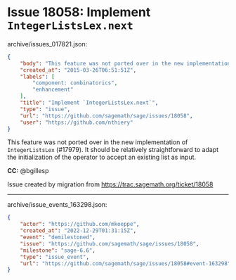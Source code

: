 # Issue 18058: Implement `IntegerListsLex.next`

archive/issues_017821.json:
```json
{
    "body": "This feature was not ported over in the new implementation of `IntegerListsLex` (#17979). It should be relatively straightforward to adapt the initialization of the operator to accept an existing list as input.\n\n**CC:**  @bgillesp\n\nIssue created by migration from https://trac.sagemath.org/ticket/18058\n\n",
    "created_at": "2015-03-26T06:51:51Z",
    "labels": [
        "component: combinatorics",
        "enhancement"
    ],
    "title": "Implement `IntegerListsLex.next`",
    "type": "issue",
    "url": "https://github.com/sagemath/sage/issues/18058",
    "user": "https://github.com/nthiery"
}
```
This feature was not ported over in the new implementation of `IntegerListsLex` (#17979). It should be relatively straightforward to adapt the initialization of the operator to accept an existing list as input.

**CC:**  @bgillesp

Issue created by migration from https://trac.sagemath.org/ticket/18058





---

archive/issue_events_163298.json:
```json
{
    "actor": "https://github.com/mkoeppe",
    "created_at": "2022-12-29T01:31:15Z",
    "event": "demilestoned",
    "issue": "https://github.com/sagemath/sage/issues/18058",
    "milestone": "sage-6.6",
    "type": "issue_event",
    "url": "https://github.com/sagemath/sage/issues/18058#event-163298"
}
```

